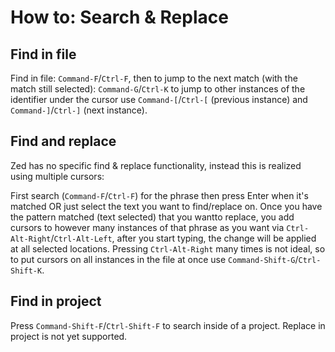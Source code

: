How to: Search & Replace
=======================

Find in file
-------------
Find in file: `Command-F`/`Ctrl-F`, then to jump to the next match (with the match still selected): `Command-G`/`Ctrl-K` to jump to other instances of the identifier under the cursor use `Command-[`/`Ctrl-[` (previous instance) and `Command-]`/`Ctrl-]` (next instance).

Find and replace
----------------
Zed has no specific find & replace functionality, instead this is realized using multiple cursors:

First search (`Command-F`/`Ctrl-F`) for the phrase then press Enter when it's matched OR just select the text you want to find/replace on. Once you have the pattern matched (text selected) that you wantto replace, you add cursors to however many instances of that phrase as you want via `Ctrl-Alt-Right`/`Ctrl-Alt-Left`, after you start typing, the change will be applied at all selected locations. Pressing `Ctrl-Alt-Right` many times is not ideal, so to put cursors on all instances in the file at once use `Command-Shift-G`/`Ctrl-Shift-K`.

Find in project
---------------
Press `Command-Shift-F`/`Ctrl-Shift-F` to search inside of a project. Replace in project is not yet supported.
